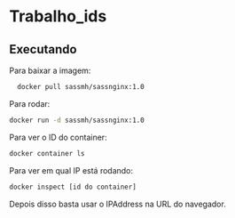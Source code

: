 # Trabalho_ids

## Executando

Para baixar a imagem:
```bash
  docker pull sassmh/sassnginx:1.0
```
Para rodar:
```bash 
docker run -d sassmh/sassnginx:1.0
```
Para ver o ID do container:
```bash
docker container ls
```
Para ver em qual IP está rodando:
```bash
docker inspect [id do container]
```
Depois disso basta usar o IPAddress na URL do navegador.
